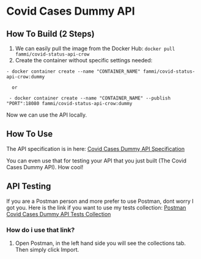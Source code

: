 # Covid Cases Dummy API

## How To Build (2 Steps)
1. We can easily pull the image from the Docker Hub: ``` docker pull fammi/covid-status-api-crow ```
2. Create the container without specific settings needed:
```
- docker container create --name "CONTAINER_NAME" fammi/covid-status-api-crow:dummy
  
  or
  
 - docker container create --name "CONTAINER_NAME" --publish "PORT":18080 fammi/covid-status-api-crow:dummy
```
Now we can use the API locally.

## How To Use
The API specification is in here: [Covid Cases Dummy API Specification](https://fahmi-g.github.io/Covid-Cases-nodeflux/)

You can even use that for testing your API that you just built (The Covid Cases Dummy API). How cool!

## API Testing
If you are a Postman person and more prefer to use Postman, dont worry I got you.
Here is the link if you want to use my tests collection: [Postman Covid Cases Dummy API Tests Collection](https://www.getpostman.com/collections/a8c4c7c1ec07498ca7ac)

### How do i use that link?
1. Open Postman, in the left hand side you will see the collections tab. Then simply click Import.

